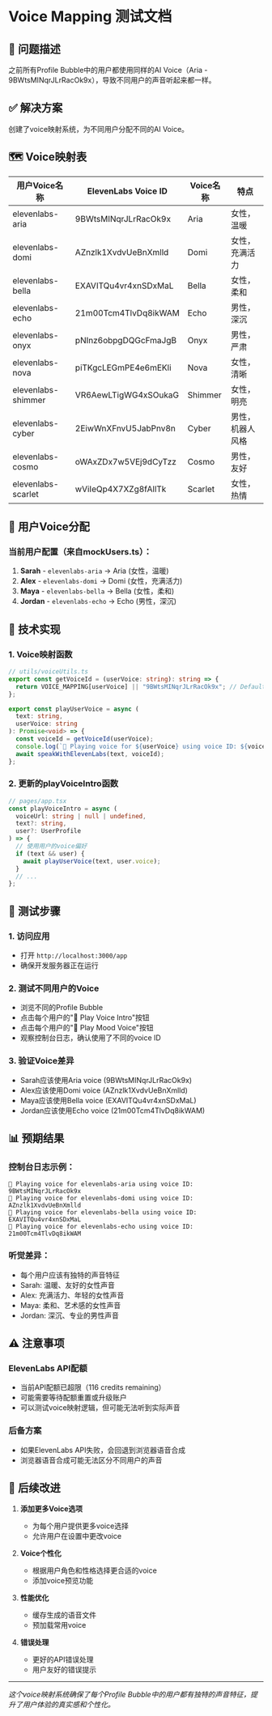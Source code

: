 # Voice Mapping 测试文档

## 🎤 问题描述
之前所有Profile Bubble中的用户都使用同样的AI Voice（Aria - 9BWtsMINqrJLrRacOk9x），导致不同用户的声音听起来都一样。

## ✅ 解决方案
创建了voice映射系统，为不同用户分配不同的AI Voice。

## 🗺️ Voice映射表

| 用户Voice名称 | ElevenLabs Voice ID | Voice名称 | 特点 |
|--------------|-------------------|-----------|------|
| elevenlabs-aria | 9BWtsMINqrJLrRacOk9x | Aria | 女性，温暖 |
| elevenlabs-domi | AZnzlk1XvdvUeBnXmlld | Domi | 女性，充满活力 |
| elevenlabs-bella | EXAVITQu4vr4xnSDxMaL | Bella | 女性，柔和 |
| elevenlabs-echo | 21m00Tcm4TlvDq8ikWAM | Echo | 男性，深沉 |
| elevenlabs-onyx | pNInz6obpgDQGcFmaJgB | Onyx | 男性，严肃 |
| elevenlabs-nova | piTKgcLEGmPE4e6mEKli | Nova | 女性，清晰 |
| elevenlabs-shimmer | VR6AewLTigWG4xSOukaG | Shimmer | 女性，明亮 |
| elevenlabs-cyber | 2EiwWnXFnvU5JabPnv8n | Cyber | 男性，机器人风格 |
| elevenlabs-cosmo | oWAxZDx7w5VEj9dCyTzz | Cosmo | 男性，友好 |
| elevenlabs-scarlet | wViIeQp4X7XZg8fAllTk | Scarlet | 女性，热情 |

## 👥 用户Voice分配

### 当前用户配置（来自mockUsers.ts）：
1. **Sarah** - `elevenlabs-aria` → Aria (女性，温暖)
2. **Alex** - `elevenlabs-domi` → Domi (女性，充满活力)  
3. **Maya** - `elevenlabs-bella` → Bella (女性，柔和)
4. **Jordan** - `elevenlabs-echo` → Echo (男性，深沉)

## 🔧 技术实现

### 1. Voice映射函数
```typescript
// utils/voiceUtils.ts
export const getVoiceId = (userVoice: string): string => {
  return VOICE_MAPPING[userVoice] || "9BWtsMINqrJLrRacOk9x"; // Default to Aria
};

export const playUserVoice = async (
  text: string,
  userVoice: string
): Promise<void> => {
  const voiceId = getVoiceId(userVoice);
  console.log(`🎤 Playing voice for ${userVoice} using voice ID: ${voiceId}`);
  await speakWithElevenLabs(text, voiceId);
};
```

### 2. 更新的playVoiceIntro函数
```typescript
// pages/app.tsx
const playVoiceIntro = async (
  voiceUrl: string | null | undefined, 
  text?: string, 
  user?: UserProfile
) => {
  // 使用用户的voice偏好
  if (text && user) {
    await playUserVoice(text, user.voice);
  }
  // ...
};
```

## 🧪 测试步骤

### 1. 访问应用
- 打开 `http://localhost:3000/app`
- 确保开发服务器正在运行

### 2. 测试不同用户的Voice
- 浏览不同的Profile Bubble
- 点击每个用户的"🎵 Play Voice Intro"按钮
- 点击每个用户的"🎵 Play Mood Voice"按钮
- 观察控制台日志，确认使用了不同的voice ID

### 3. 验证Voice差异
- Sarah应该使用Aria voice (9BWtsMINqrJLrRacOk9x)
- Alex应该使用Domi voice (AZnzlk1XvdvUeBnXmlld)
- Maya应该使用Bella voice (EXAVITQu4vr4xnSDxMaL)
- Jordan应该使用Echo voice (21m00Tcm4TlvDq8ikWAM)

## 📊 预期结果

### 控制台日志示例：
```
🎤 Playing voice for elevenlabs-aria using voice ID: 9BWtsMINqrJLrRacOk9x
🎤 Playing voice for elevenlabs-domi using voice ID: AZnzlk1XvdvUeBnXmlld
🎤 Playing voice for elevenlabs-bella using voice ID: EXAVITQu4vr4xnSDxMaL
🎤 Playing voice for elevenlabs-echo using voice ID: 21m00Tcm4TlvDq8ikWAM
```

### 听觉差异：
- 每个用户应该有独特的声音特征
- Sarah: 温暖、友好的女性声音
- Alex: 充满活力、年轻的女性声音
- Maya: 柔和、艺术感的女性声音
- Jordan: 深沉、专业的男性声音

## ⚠️ 注意事项

### ElevenLabs API配额
- 当前API配额已超限（116 credits remaining）
- 可能需要等待配额重置或升级账户
- 可以测试voice映射逻辑，但可能无法听到实际声音

### 后备方案
- 如果ElevenLabs API失败，会回退到浏览器语音合成
- 浏览器语音合成可能无法区分不同用户的声音

## 🚀 后续改进

1. **添加更多Voice选项**
   - 为每个用户提供更多voice选择
   - 允许用户在设置中更改voice

2. **Voice个性化**
   - 根据用户角色和性格选择更合适的voice
   - 添加voice预览功能

3. **性能优化**
   - 缓存生成的语音文件
   - 预加载常用voice

4. **错误处理**
   - 更好的API错误处理
   - 用户友好的错误提示

---

*这个voice映射系统确保了每个Profile Bubble中的用户都有独特的声音特征，提升了用户体验的真实感和个性化。* 